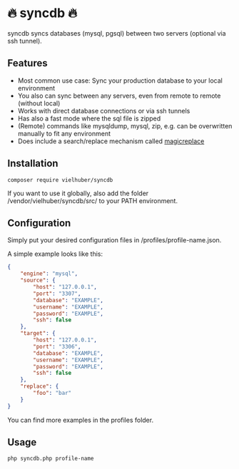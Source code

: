 # 🔥 syncdb 🔥

syncdb syncs databases (mysql, pgsql) between two servers (optional via ssh tunnel).

## Features

* Most common use case: Sync your production database to your local environment
* You also can sync between any servers, even from remote to remote (without local)
* Works with direct database connections or via ssh tunnels
* Has also a fast mode where the sql file is zipped
* (Remote) commands like mysqldump, mysql, zip, e.g. can be overwritten manually to fit any environment
* Does include a search/replace mechanism called [magicreplace](https://github.com/vielhuber/magicreplace)

## Installation

```
composer require vielhuber/syncdb
```
If you want to use it globally, also add the folder /vendor/vielhuber/syncdb/src/ to your PATH environment.

## Configuration

Simply put your desired configuration files in /profiles/profile-name.json.

A simple example looks like this:

```json
{
	"engine": "mysql",
	"source": {
		"host": "127.0.0.1",
		"port": "3307",
		"database": "EXAMPLE",
		"username": "EXAMPLE",
		"password": "EXAMPLE",
		"ssh": false
	},
	"target": {
		"host": "127.0.0.1",
		"port": "3306",
		"database": "EXAMPLE",
		"username": "EXAMPLE",
		"password": "EXAMPLE",
		"ssh": false
	},
	"replace": {
		"foo": "bar"
	}
}
```

You can find more examples in the profiles folder.

## Usage

```
php syncdb.php profile-name
```